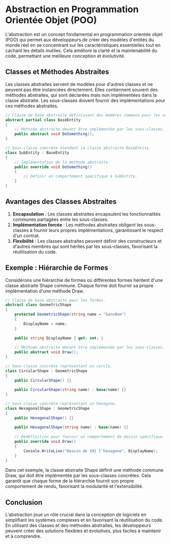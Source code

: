 # Abstraction en Programmation Orientée Objet (POO)

L'abstraction est un concept fondamental en programmation orientée objet (POO) qui permet aux développeurs de créer des modèles d'entités du monde réel en se concentrant sur les caractéristiques essentielles tout en cachant les détails inutiles. Cela améliore la clarté et la maintenabilité du code, permettant une meilleure conception et évolutivité.

## Classes et Méthodes Abstraites

Les classes abstraites servent de modèles pour d'autres classes et ne peuvent pas être instanciées directement. Elles contiennent souvent des méthodes abstraites, qui sont déclarées mais non implémentées dans la classe abstraite. Les sous-classes doivent fournir des implémentations pour ces méthodes abstraites.

```csharp
// Classe de base abstraite définissant des membres communs pour les sous-classes.
abstract partial class BaseEntity
{
    // Méthode abstraite devant être implémentée par les sous-classes.
    public abstract void DoSomething();
}

// Sous-classe concrète étendant la classe abstraite BaseEntity.
class SubEntity : BaseEntity
{
    // Implémentation de la méthode abstraite.
    public override void DoSomething()
    {
        // Définir un comportement spécifique à SubEntity.
    }
}
```

## Avantages des Classes Abstraites

1. **Encapsulation** : Les classes abstraites encapsulent les fonctionnalités communes partagées entre les sous-classes.
2. **Implémentation forcée** : Les méthodes abstraites obligent les sous-classes à fournir leurs propres implémentations, garantissant le respect d'un contrat.
3. **Flexibilité** : Les classes abstraites peuvent définir des constructeurs et d'autres membres qui sont hérités par les sous-classes, favorisant la réutilisation du code.

## Exemple : Hiérarchie de Formes

Considérons une hiérarchie de formes où différentes formes héritent d'une classe abstraite Shape commune. Chaque forme doit fournir sa propre implémentation d'une méthode Draw.

```csharp
// Classe de base abstraite pour les formes.
abstract class GeometricShape
{
    protected GeometricShape(string name = "SansNom")
    {
        DisplayName = name;
    }
    
    public string DisplayName { get; set; }
    
    // Méthode abstraite devant être implémentée par les sous-classes.
    public abstract void Draw();
}

// Sous-classe concrète représentant un cercle.
class CircularShape : GeometricShape
{
    public CircularShape() {}
    
    public CircularShape(string name) : base(name) {}
}

// Sous-classe concrète représentant un hexagone.
class HexagonalShape : GeometricShape
{
    public HexagonalShape() {}
    
    public HexagonalShape(string name) : base(name) {}
    
    // Redéfinition pour fournir un comportement de dessin spécifique.
    public override void Draw()
    {
        Console.WriteLine("Dessin de {0} l'hexagone", DisplayName);
    }
}
```

Dans cet exemple, la classe abstraite Shape définit une méthode commune Draw, qui doit être implémentée par les sous-classes concrètes. Cela garantit que chaque forme de la hiérarchie fournit son propre comportement de rendu, favorisant la modularité et l'extensibilité.

## Conclusion

L'abstraction joue un rôle crucial dans la conception de logiciels en simplifiant les systèmes complexes et en favorisant la réutilisation du code. En utilisant des classes et des méthodes abstraites, les développeurs peuvent créer des solutions flexibles et évolutives, plus faciles à maintenir et à comprendre.